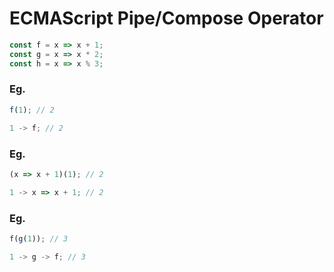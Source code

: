 ECMAScript Pipe/Compose Operator
================================

```javascript
const f = x => x + 1;
const g = x => x * 2;
const h = x => x % 3;
```

### Eg.

```javascript
f(1); // 2
```

```javascript
1 -> f; // 2
```

### Eg.

```javascript
(x => x + 1)(1); // 2
```

```javascript
1 -> x => x + 1; // 2
```

### Eg.

```javascript
f(g(1)); // 3
```

```javascript
1 -> g -> f; // 3
```
